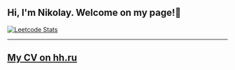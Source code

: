## Hi, I'm Nikolay. Welcome on my page!👋 

[![Leetcode Stats](https://leetcard.jacoblin.cool/voylenkong)](https://leetcode.com/voylenkong)

---
## [My CV on hh.ru](https://hh.ru/resume/eb5d1137ff0b76a7450039ed1f4859426b7967)


<!--
**voylenkong/voylenkong** is a ✨ _special_ ✨ repository because its `README.md` (this file) appears on your GitHub profile.

Here are some ideas to get you started:

- 🔭 I’m currently working on ...
- 🌱 I’m currently learning ...
- 👯 I’m looking to collaborate on ...
- 🤔 I’m looking for help with ...
- 💬 Ask me about ...
- 📫 How to reach me: ...
- 😄 Pronouns: ...
- ⚡ Fun fact: ...
-->
